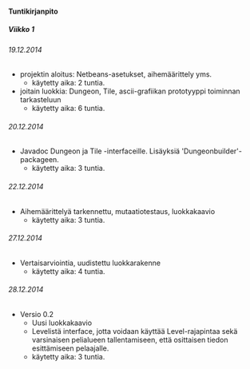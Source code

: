 ﻿#### Tuntikirjanpito##### Viikko 1###### 19.12.2014* projektin aloitus: Netbeans-asetukset, aihemäärittely yms.  * käytetty aika: 2 tuntia.* joitain luokkia: Dungeon, Tile, ascii-grafiikan prototyyppi toiminnan tarkasteluun  * käytetty aika: 6 tuntia.###### 20.12.2014* Javadoc Dungeon ja Tile -interfaceille. Lisäyksiä 'Dungeonbuilder'-packageen.  * käytetty aika: 3 tuntia.  ###### 22.12.2014* Aihemäärittelyä tarkennettu, mutaatiotestaus, luokkakaavio  * käytetty aika: 3 tuntia.  ###### 27.12.2014* Vertaisarviointia, uudistettu luokkarakenne  * käytetty aika: 4 tuntia.  ###### 28.12.2014* Versio 0.2  * Uusi luokkakaavio  * Levelistä interface, jotta voidaan käyttää Level-rajapintaa sekä varsinaisen pelialueen tallentamiseen, että osittaisen tiedon esittämiseen pelaajalle.  * käytetty aika: 3 tuntia.